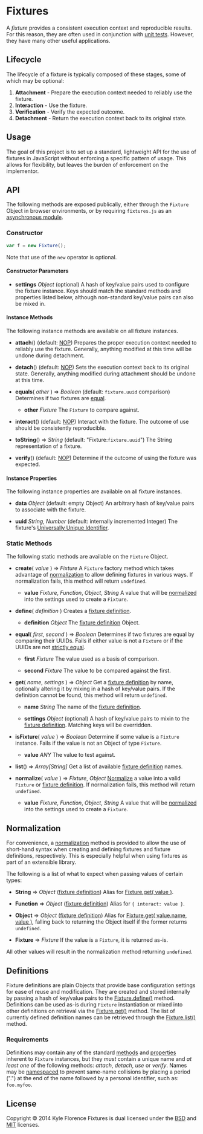 # Fixtures

A _fixture_ provides a consistent execution context and reproducible results. For this reason, they are often used in conjunction with [unit tests](http://en.wikipedia.org/wiki/Test_fixture). However, they have many other useful applications.


## Lifecycle

The lifecycle of a fixture is typically composed of these stages, some of which may be optional:

1. **Attachment** - Prepare the execution context needed to reliably use the fixture.
2. **Interaction** - Use the fixture.
3. **Verification** - Verify the expected outcome.
4. **Detachment** - Return the execution context back to its original state.


## Usage

The goal of this project is to set up a standard, lightweight API for the use of fixtures in JavaScript without enforcing a specific pattern of usage. This allows for flexibility, but leaves the burden of enforcement on the implementor.


## API

The following methods are exposed publically, either through the `Fixture` Object in browser environments, or by requiring `fixtures.js` as an [asynchronous module](https://github.com/amdjs/amdjs-api/blob/master/AMD.md).


### Constructor

```javascript
var f = new Fixture();
```

Note that use of the `new` operator is optional.


#### Constructor Parameters

* **settings** _Object_ (optional)
  A hash of key/value pairs used to configure the fixture instance. Keys should match the standard methods and properties listed below, although non-standard key/value pairs can also be mixed in.


#### Instance Methods

The following instance methods are available on all fixture instances.

* **attach**() (default: [NOP](http://en.wikipedia.org/wiki/NOP))
  Prepares the proper execution context needed to reliably use the fixture. Generally, anything modified at this time will be undone during detachment.


* **detach**() (default: [NOP](http://en.wikipedia.org/wiki/NOP))
  Sets the execution context back to its original state. Generally, anything modified during attachment should be undone at this time.


* **equals**( _other_ ) => _Boolean_ (default: `fixture.uuid` comparison)
  Determines if two fixtures are [equal](README.md#static-methods).

  * **other** _Fixture_
  The `Fixture` to compare against.


* **interact**() (default: [NOP](http://en.wikipedia.org/wiki/NOP))
  Interact with the fixture. The outcome of use should be consistently reproducible.


* **toString**() => _String_ (default: "Fixture:`fixture.uuid`")
  The String representation of a fixture.


* **verify**() (default: [NOP](http://en.wikipedia.org/wiki/NOP))
  Determine if the outcome of using the fixture was expected.


#### Instance Properties

The following instance properties are available on all fixture instances.

* **data** _Object_ (default: empty Object)
  An arbitrary hash of key/value pairs to associate with the fixture.


* **uuid** _String_, _Number_ (default: internally incremented Integer)
  The fixture's [Universally Unique Identifier](http://en.wikipedia.org/wiki/Universally_unique_identifier).


### Static Methods

The following static methods are available on the `Fixture` Object.

* **create**( _value_ ) => _Fixture_
  A `Fixture` factory method which takes advantage of [normalization](README.md#normalization) to allow defining fixtures in various ways. If normalization fails, this method will return `undefined`.

  * **value** _Fixture_, _Function_, _Object_, _String_
  A value that will be [normalized](README.md#normalization) into the settings used to create a `Fixture`.


* **define**( _definition_ )
  Creates a [fixture definition](README.md#definition).

  * **definition** _Object_
  The [fixture definition](README.md#definition) Object.


* **equal**( _first_, _second_ ) => _Boolean_
  Determines if two fixtures are equal by comparing their UUIDs. Fails if either value is not a `Fixture` or if the UUIDs are not [strictly equal](http://ecma-international.org/ecma-262/5.1/#sec-11.9.6).

  * **first** _Fixture_
  The value used as a basis of comparison.

  * **second** _Fixture_
  The value to be compared against the first.


* **get**( _name_, _settings_ ) => _Object_
  Get a [fixture definition](README.md#definition) by name, optionally altering it by mixing in a hash of key/value pairs. If the definition cannot be found, this method will return `undefined`.

  * **name** _String_
  The name of the [fixture definition](README.md#definition).

  * **settings** _Object_ (optional)
  A hash of key/value pairs to mixin to the [fixture definition](README.md#definition). Matching keys will be overridden.


* **isFixture**( _value_ ) => _Boolean_
  Determine if some value is a `Fixture` instance. Fails if the value is not an Object of type `Fixture`.

  * **value** _ANY_
    The value to test against.


* **list**() => _Array[String]_
  Get a list of available [fixture definition](README.md#definition) names.


* **normalize**( _value_ ) => _Fixture_, _Object_
  [Normalize](README.md#normalization) a value into a valid `Fixture` or [fixture definition](README.md#definition). If normalization fails, this method will return `undefined`.

  * **value** _Fixture_, _Function_, _Object_, _String_
  A value that will be [normalized](README.md#normalization) into the settings used to create a `Fixture`.


## Normalization

For convenience, a [normalization](README.md#static-methods) method is provided to allow the use of short-hand syntax when creating and defining fixtures and fixture definitions, respectively. This is especially helpful when using fixtures as part of an extensible library.

The following is a list of what to expect when passing values of certain types:

* **String** => _Object_ ([fixture definition](README.md#definition))
  Alias for [Fixture.get( value )](README.md#static-methods).

* **Function** => _Object_ ([fixture definition](README.md#definition))
  Alias for `{ interact: value }`.

* **Object** => _Object_ ([fixture definition](README.md#definition))
  Alias for [Fixture.get( value.name, value )](README.md#static-methods), falling back to returning the Object itself if the former returns `undefined`.

* **Fixture** => _Fixture_
  If the value is a `Fixture`, it is returned as-is.


All other values will result in the normalization method returning `undefined`.


## Definitions

Fixture definitions are plain Objects that provide base configuration settings for ease of reuse and modification. They are created and stored internally by passing a hash of key/value pairs to the [Fixture.define()](README.md#static-methods) method. Definitions can be used as-is during `Fixture` instantiation or mixed into other definitions on retrieval via the [Fixture.get()](README.md#static-methods) method. The list of currently defined definition names can be retrieved through the [Fixture.list()](README.md#static-methods) method.

### Requirements

Definitions may contain any of the standard [methods](README.md#instance-methods) and [properties](README.md#instance-properties) inherent to `Fixture` instances, but they _must_ contain a unique name and _at least one_ of the following methods: _attach_, _detach_, _use_ or _verify_. Names may be [namespaced](http://en.wikipedia.org/wiki/Namespace) to prevent same-name collisions by placing a period (".") at the end of the name followed by a personal identifier, such as: `foo.myfoo`.

## License

Copyright &copy; 2014 Kyle Florence
Fixtures is dual licensed under the [BSD](license-bsd) and [MIT](license-mit) licenses.
